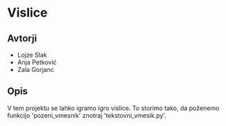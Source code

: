 # Vislice

## Avtorji

* Lojze Slak
* Anja Petković
* Zala Gorjanc

## Opis

V tem projektu se lahko igramo igro vislice.
To storimo tako, da poženemo funkcijo 'pozeni_vmesnik' znotraj 'tekstovni_vmesik.py'.
